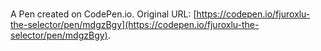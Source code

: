 # 

A Pen created on CodePen.io. Original URL: [https://codepen.io/fjuroxlu-the-selector/pen/mdgzBgy](https://codepen.io/fjuroxlu-the-selector/pen/mdgzBgy).

